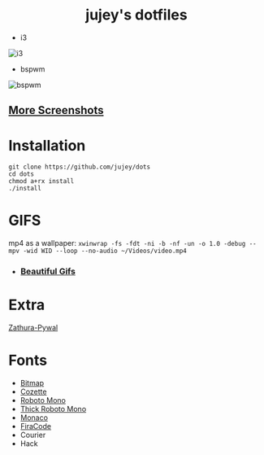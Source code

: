 <h1 align="center">jujey's dotfiles</h1>

- i3

![i3](https://i.imgur.com/DF247J1.png)
- bspwm

![bspwm](https://i.imgur.com/lzvMur7.png)

## [More Screenshots](https://github.com/jujey/dots/blob/master/rice.md)

# Installation

```
git clone https://github.com/jujey/dots
cd dots
chmod a+rx install
./install
```


# GIFS

mp4 as a wallpaper: `xwinwrap -fs -fdt -ni -b -nf -un -o 1.0 -debug -- mpv -wid WID --loop --no-audio ~/Videos/video.mp4`

- ### [Beautiful Gifs](https://imgur.com/gallery/0Slze)

# Extra
[Zathura-Pywal](https://github.com/GideonWolfe/Zathura-Pywal)

# Fonts

- [Bitmap](https://github.com/Tecate/bitmap-fonts)
- [Cozette](https://github.com/slavfox/Cozette#installation)
- [Roboto Mono](https://github.com/ryanoasis/nerd-fonts/blob/master/patched-fonts/RobotoMono/Regular/complete/Roboto%20Mono%20Nerd%20Font%20Complete%20Mono.ttf)
- [Thick Roboto Mono](https://github.com/6gk/polka/blob/master/usr/fonts/RobotoMono-Bold.ttf)
- [Monaco](https://github.com/todylu/monaco.ttf)
- [FiraCode](https://github.com/tonsky/FiraCode)
- Courier
- Hack
